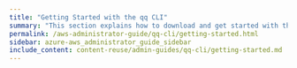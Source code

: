 ```yaml
---
title: "Getting Started with the qq CLI"
summary: "This section explains how to download and get started with the <code>qq</code> CLI."
permalink: /aws-administrator-guide/qq-cli/getting-started.html
sidebar: azure-aws_administrator_guide_sidebar
include_content: content-reuse/admin-guides/qq-cli/getting-started.md
---
```

